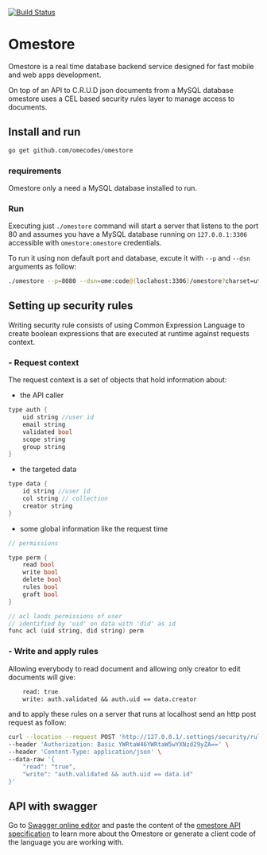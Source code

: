 [![Build Status](https://travis-ci.com/omecodes/omestore.svg?token=QUyy7EoZqdBaaAXPQDKS&branch=master)](https://travis-ci.com/omecodes/omestore.svg?token=QUyy7EoZqdBaaAXPQDKS&branch=master)
# Omestore 

Omestore is a real time database backend service designed for fast mobile and web apps development. 

On top of an API to C.R.U.D json documents from a MySQL database omestore uses a CEL based security rules layer to manage access to documents.

## Install and run

``` sh
go get github.com/omecodes/omestore
```

### requirements

Omestore only a need a MySQL database installed to run.

### Run

Executing just `./omestore` command will start a server that listens to the port 80 and assumes you have a MySQL database running on `127.0.0.1:3306` accessible with `omestore:omestore` credentials.

To run it using non default port and database, excute it with `--p` and `--dsn` arguments as follow:

``` sh
./omestore --p=8080 --dsn=ome:code@(loclahost:3306)/omestore?charset=utf8
```


## Setting up security rules

Writing security rule consists of using Common Expression Language to create boolean expressions that are executed at runtime against requests context.

### - Request context

The request context is a set of objects that hold information about:

- the API caller

```c
type auth {
    uid string //user id
    email string
    validated bool
    scope string
    group string
}
```

- the targeted data

```c
type data {
    id string //user id
    col string // collection
    creator string
}
``` 

- some global information like the request time

```C
// permissions

type perm {
    read bool
    write bool
    delete bool
    rules bool
    graft bool
}

// acl laods permissions of user 
// identified by 'uid' on data with 'did' as id 
func acl (uid string, did string) perm
```


### - Write and apply rules

Allowing everybody to read document and allowing only creator to edit documents will give:

``` protobuf
    read: true
    write: auth.validated && auth.uid == data.creator
``` 

and to apply these rules on a server that runs at localhost send an http post request as follow:

``` bash
curl --location --request POST 'http://127.0.0.1/.settings/security/rules/access/data' \
--header 'Authorization: Basic YWRtaW46YWRtaW5wYXNzd29yZA==' \
--header 'Content-Type: application/json' \
--data-raw '{
    "read": "true",
    "write": "auth.validated && auth.uid == data.id"
}'
```

## API with swagger

Go to [Swagger online editor](https://editor.swagger.io/) and paste the content of the [omestore API specification](https://github.com/omecodes/omestore/blob/master/api.swagger.yml) to learn more about the Omestore or generate a client code of the language you are working with.